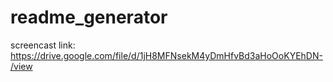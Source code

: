 # readme_generator

screencast link: https://drive.google.com/file/d/1jH8MFNsekM4yDmHfvBd3aHoOoKYEhDN-/view
